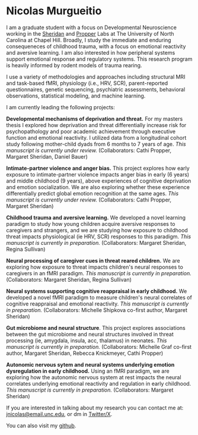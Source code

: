 #  **Nicolas Murgueitio**

I am a graduate student with a focus on Developmental Neuroscience working in the [Sheridan](https://circlelab.unc.edu/) and [Propper](https://beelab.web.unc.edu/) Labs at The University of North Carolina at Chapel Hill. Broadly, I study the immediate and enduring consequeneces of childhood trauma, with a focus on emotional reactivity and aversive learning. I am also interested in how peripheral systems support emotional response and regulatory systems. This research program is heavily informed by rodent models of trauma rearing. 

I use a variety of methodologies and approaches including structural MRI and task-based fMRI, physiology (i.e., HRV, SCR), parent-reported questionnaires, genetic sequencing, psychiatric assessments, behavioral observations, statistical modeling, and machine learning. 
    
I am currently leading the following projects: 

**Developmental mechanisms of deprivation and threat.** For my masters thesis I explored how deprivation and threat differentially increase risk for psychopathology and poor academic achievement through executive function and emotional reactivity. I utilized data from a longitudinal cohort study following mother-child dyads from 6 months to 7 years of age. *This manuscript is currently under review.* (Collaborators: Cathi Propper, Margaret Sheridan, Daniel Bauer)

**Intimate-partner violence and anger bias.** This project explores how early exposure to intimate-partner violence impacts anger bias in early (6 years) and middle childhood (9 years), above experiences of cognitive deprivation and emotion socialization. We are also exploring whether these experience differentially predict global emotion recognition at the same ages. *This manuscript is currently under review.* (Collaborators: Cathi Propper, Margaret Sheridan)

**Childhood trauma and aversive learning.** We developed a novel learning paradigm to study how young children acquire aversive responses to caregivers and strangers, and we are studying how exposure to childhood threat impacts physiological (ie HRV, SCR) responses to this paradigm. *This manuscript is currently in preparation.* (Collaborators: Margaret Sheridan, Regina Sullivan)

**Neural processing of caregiver cues in threat reared children.** We are exploring how exposure to threat impacts children's neural responses to caregivers in an fMRI paradigm. *This manuscript is currently in preparation.* (Collaborators: Margaret Sheridan, Regina Sullivan)

**Neural systems supporting cognitive reappraisal in early childhood.** We developed a novel fMRI paradigm to measure children's neural correlates of cognitive reappraisal and emotional reactivity. *This manuscript is currently in preparation.* (Collaborators: Michelle Shipkova co-first author, Margaret Sheridan)

**Gut microbiome and neural structure**. This project explores associations between the gut microbiome and neural structures involved in threat processing (ie, amygdala, insula, acc, thalamus) in neonates. *This manuscript is currently in preparation.* (Collaborators: Michelle Graf co-first author, Margaret Sheridan, Rebecca Knickmeyer, Cathi Propper)

**Autonomic nervous sytem and neural systems underlying emotion dysregulation in early childhood.** Using an fMRI paradigm, we are exploring how the autonomic nervous system at rest impacts the neural correlates underlying emotional reactivity and regulation in early childhood. *This manuscript is currently in preparation.* (Collaborators: Margaret Sheridan)

If you are interested in talking about my research you can contact me at: [jnicolas@email.unc.edu](mailto:jnicolas@email.unc.edu), or dm in [Twitter/X](https://twitter.com/jnmurgueitio). 

You can also visit my [github](https://github.com/nicolasmurgueitio).
